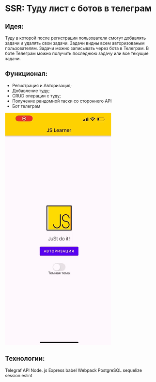 # SSR: Туду лист с ботов в телеграм
## Идея:
Туду в которой после регистрации пользователи смогут добавлять задачи и удалять свои задачи. Задачи видны всем авторизованым пользователям.
Задачи можно записывать через бота в Телеграм. В боте Телеграм можно получить последнюю задачу или все текущие задачи.

## Функционал:
-   Регистрация и Авторизация;
-   Добавление туду;
-   CRUD операции с туду;
-   Получение рандомной таски со стороннего API
-   Бот телеграм

![Обзор приложения](js.gif)

## Технологии:
Telegraf
API
Node. js
Express
babel
Webpack
PostgreSQL
sequelize
session
eslint

